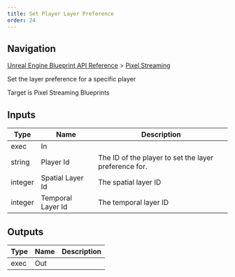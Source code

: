 ```yaml
---
title: Set Player Layer Preference
order: 24
---
```

## Navigation

[Unreal Engine Blueprint API Reference](https://dev.epicgames.com/documentation/en-us/unreal-engine/BlueprintAPI) > [Pixel Streaming](https://dev.epicgames.com/documentation/en-us/unreal-engine/BlueprintAPI/PixelStreaming)

Set the layer preference for a specific player

Target is Pixel Streaming Blueprints

## Inputs

| Type | Name | Description |
| --- | --- | --- |
| exec | In |  |
| string | Player Id | The ID of the player to set the layer preference for. |
| integer | Spatial Layer Id | The spatial layer ID |
| integer | Temporal Layer Id | The temporal layer ID |

## Outputs

| Type | Name | Description |
| --- | --- | --- |
| exec | Out |  |
